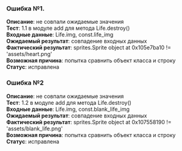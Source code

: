 ### Ошибка №1. 
__Описание__:  не совпали ожидаемые значения  
__Тест__: 1.1 в модуле add для метода Life.destroy()  
__Входные данные__: Life.img, const.life_img  
__Ожидаемый результат__: совпадение входных данных  
__Фактический результат__: sprites.Sprite object at 0x105e7ba10 != 'assets/heart.png'  
__Возможная причина__: попытка сравнить объект класса и строку  
__Cтатус__: исправлена 

### Ошибка №2
__Описание__:  не совпали ожидаемые значения  
__Тест__: 1.2 в модуле add для метода Life.destroy()  
__Входные данные__: Life.img, const.blank_life_img  
__Ожидаемый результат__: совпадение входных данных  
__Фактический результат__: sprites.Sprite object at 0x107558190 != 'assets/blank_life.png'  
__Возможная причина__: попытка сравнить объект класса и строку  
__Cтатус__: исправлена 
